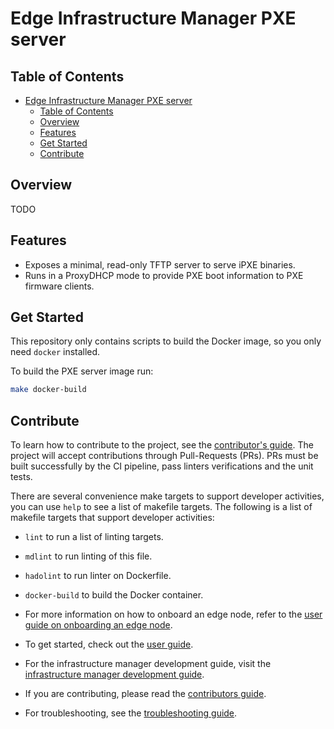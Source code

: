 # Edge Infrastructure Manager PXE server

## Table of Contents

- [Edge Infrastructure Manager PXE server](#edge-infrastructure-manager-pxe-server)
  - [Table of Contents](#table-of-contents)
  - [Overview](#overview)
  - [Features](#features)
  - [Get Started](#get-started)
  - [Contribute](#contribute)

## Overview

TODO

## Features

- Exposes a minimal, read-only TFTP server to serve iPXE binaries.
- Runs in a ProxyDHCP mode to provide PXE boot information to PXE firmware clients.

## Get Started

This repository only contains scripts to build the Docker image, so you only need `docker` installed.

To build the PXE server image run:

```bash
make docker-build
```

## Contribute

To learn how to contribute to the project, see the [contributor's guide][contributors-guide-url].
The project will accept contributions through Pull-Requests (PRs).
PRs must be built successfully by the CI pipeline, pass linters
verifications and the unit tests.

There are several convenience make targets to support developer activities,
you can use `help` to see a list of makefile targets.
The following is a list of makefile targets that support developer activities:

- `lint` to run a list of linting targets.
- `mdlint` to run linting of this file.
- `hadolint` to run linter on Dockerfile.
- `docker-build` to build the Docker container.

- For more information on how to onboard an edge node, refer to the
  [user guide on onboarding an edge node][user-guide-onboard-edge-node].
- To get started, check out the [user guide][user-guide-url].
- For the infrastructure manager development guide, visit the
  [infrastructure manager development guide][inframanager-dev-guide-url].
- If you are contributing, please read the [contributors guide][contributors-guide-url].
- For troubleshooting, see the [troubleshooting guide][troubleshooting-url].

[user-guide-onboard-edge-node]: https://docs.openedgeplatform.intel.com/edge-manage-docs/main/user_guide/set_up_edge_infra/index.html
[user-guide-url]: https://docs.openedgeplatform.intel.com/edge-manage-docs/main/user_guide/get_started_guide/index.html
[inframanager-dev-guide-url]: https://docs.openedgeplatform.intel.com/edge-manage-docs/main/developer_guide/infra_manager/index.html
[contributors-guide-url]: https://docs.openedgeplatform.intel.com/edge-manage-docs/main/developer_guide/contributor_guide/index.html
[troubleshooting-url]: https://docs.openedgeplatform.intel.com/edge-manage-docs/main/user_guide/troubleshooting/index.html
